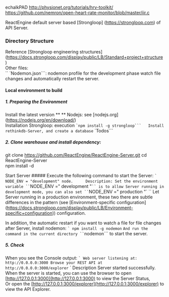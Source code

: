 echalkPAD
 http://physionet.org/tutorials/hrv-toolkit/
 https://github.com/nemron/open-heart-rate-monitor/blob/master/iir.c

ReactEngine default server based [Strongloop] (https://strongloop.com) of API Server.  
### Directory Structure
Reference [Strongloop engineering structures] (https://docs.strongloop.com/display/public/LB/Standard+project+structure)  
Other files:     
	`` `Nodemon.json```: nodemon profile for the development phase watch file changes and automatically restart the server.  

#### Local environment to build
##### 1. Preparing the Environment 
Install the latest version ** ** Nodejs: see [nodejs.org] (https://nodejs.org/en/download/)   
Installation Strongloop: execution `` `npm install -g strongloop```  
Install rethinkdb-Server, and create a database `` `Todos```
##### 2. Clone warehouse and install dependency:
git clone https://github.com/ReactEngine/ReactEngine-Server.git
cd ReactEngine-Server  
npm install -d

Start Server #####
Execute the following command to start the Server:
`` `      
NODE_ENV = "development" node. 
`` `    
Description: Set the environment variable `` `NODE_ENV =" development "` `` is to allow Server running in development mode, you can also set `` `NODE_ENV =" production "` `` Let Server running in a production environment, these two there are subtle differences in the pattern (see [Environment-specific configuration] (https://docs.strongloop.com/display/public/LB/Environment-specific+configuration)) configuration.  

In addition, the automatic restart if you want to watch a file for file changes after Server, install nodemon:
`` `
npm install -g nodemon
`` `
And run the command in the current directory `` `nodemon``` to start the server.

##### 5. Check
When you see the Console output:
`` `
Web server listening at: http://0.0.0.0:3000
Browse your REST API at http://0.0.0.0:3000/explorer
`` `
Description Server started successfully.  
When the server is started, you can use the browser to open [http://127.0.0.1:3000](http://127.0.0.1:3000) to view the Server Status,   
Or open the [http://127.0.0.1:3000/explorer](http://127.0.0.1:3000/explorer) to view the API Explorer.   
